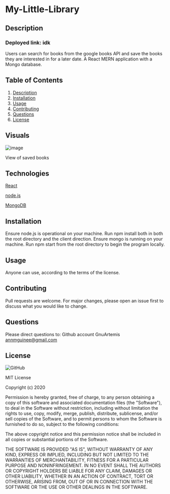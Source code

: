 # My-Little-Library
## Description
### Deployed link: idk
Users can search for books from the google books API and save the books they are interested in for a later date. A React MERN application with a Mongo database.

## Table of Contents
1. [Description](#-Description)
1. [Installation](#Installation)
1. [Usage](#Usage)
1. [Contributing](#Contributing)
1. [Questions](#Questions)
1. [License](#License)

## Visuals 

![image](pending)

View of saved books

## Technologies 

[React](https://reactjs.org/)

[node.js](https://nodejs.org/en/)

[MongoDB](https://www.mongodb.com/)

## Installation
Ensure node.js is operational on your machine. Run npm install both in both the root directory and the client direction. Ensure mongo is running on your machine. Run npm start from the root directory to begin the program locally.

## Usage
Anyone can use, according to the terms of the license.
    
## Contributing
Pull requests are welcome. For major changes, please open an issue first to discuss what you would like to change.

## Questions
Please direct questions to:
Github account GnuArtemis
annmguinee@gmail.com 

## License 

![GitHub](https://img.shields.io/github/license/GnuArtemis/My-Little-Library) 

MIT License

Copyright (c) 2020
    
Permission is hereby granted, free of charge, to any person obtaining a copy of this software and associated documentation files (the "Software"), to deal in the Software without restriction, including without limitation the rights to use, copy, modify, merge, publish, distribute, sublicense, and/or sell copies of the Software, and to permit persons to whom the Software is furnished to do so, subject to the following conditions:

The above copyright notice and this permission notice shall be included in all copies or substantial portions of the Software.

THE SOFTWARE IS PROVIDED "AS IS", WITHOUT WARRANTY OF ANY KIND, EXPRESS OR IMPLIED, INCLUDING BUT NOT LIMITED TO THE WARRANTIES OF MERCHANTABILITY, FITNESS FOR A PARTICULAR PURPOSE AND NONINFRINGEMENT. IN NO EVENT SHALL THE AUTHORS OR COPYRIGHT HOLDERS BE LIABLE FOR ANY CLAIM, DAMAGES OR OTHER LIABILITY, WHETHER IN AN ACTION OF CONTRACT, TORT OR OTHERWISE, ARISING FROM, OUT OF OR IN CONNECTION WITH THE SOFTWARE OR THE USE OR OTHER DEALINGS IN THE SOFTWARE.
